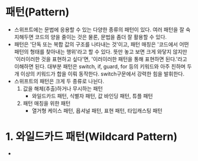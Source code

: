 # 패턴(Pattern)
- 스위프트에는 문법에 응용할 수 있는 다양한 종류의 패턴이 있다. 여러 패턴을 잘 숙지해두면 코드의 양을 줄이는 것은 물론, 문법을 좀더 잘 활용할 수 있다.
- 패턴은 '단독 또는 복합 값의 구조를 나타내는 것'이고, 패턴 매칭은 '코드에서 어떤 패턴의 형태를 찾아내는 행위'라고 할 수 있다. 뜻만 놓고 보면 크게 와닿지 않지만 '이러이러한 것을 표현하고 싶다'면, '이러이러한 패턴을 통해 표현하면 된다.'라고 이해하면 된다. 대부분 패턴은 switch, if, guard, for 등의 키워드와 아주 친하며 두 개 이상의 키워드가 합을 이뤄 동작한다. switch구문에서 강력한 힘을 발휘한다.
- 스위프트의 패턴은 크게 두 종류로 나뉜다.
  1. 값을 해체(추출)하거나 무시하는 패턴
     - 와일드카드 패턴, 식별자 패턴, 값 바인딩 패턴, 튜플 패턴
  2. 패턴 매칭을 위한 패턴
     - 열거형 케이스 패턴, 욥셔널 패턴, 표현 패턴, 타입캐스팅 패턴

# 1. 와일드카드 패턴(Wildcard Pattern)
- 
